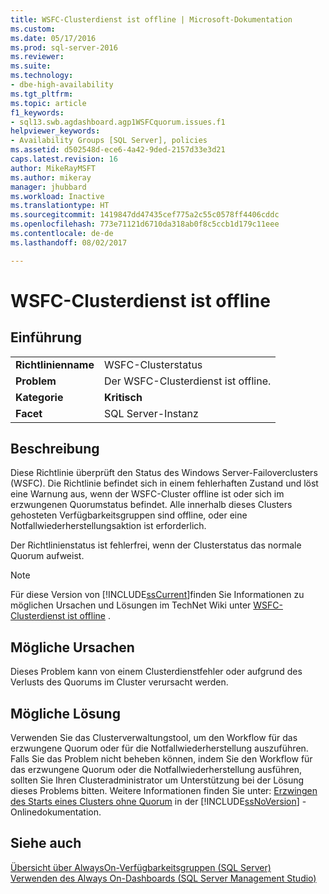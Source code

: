```yaml
---
title: WSFC-Clusterdienst ist offline | Microsoft-Dokumentation
ms.custom: 
ms.date: 05/17/2016
ms.prod: sql-server-2016
ms.reviewer: 
ms.suite: 
ms.technology:
- dbe-high-availability
ms.tgt_pltfrm: 
ms.topic: article
f1_keywords:
- sql13.swb.agdashboard.agp1WSFCquorum.issues.f1
helpviewer_keywords:
- Availability Groups [SQL Server], policies
ms.assetid: d502548d-ece6-4a42-9ded-2157d33e3d21
caps.latest.revision: 16
author: MikeRayMSFT
ms.author: mikeray
manager: jhubbard
ms.workload: Inactive
ms.translationtype: HT
ms.sourcegitcommit: 1419847dd47435cef775a2c55c0578ff4406cddc
ms.openlocfilehash: 773e71121d6710da318ab0f8c5ccb1d179c11eee
ms.contentlocale: de-de
ms.lasthandoff: 08/02/2017

---
```

# <a name="wsfc-cluster-service-is-offline"></a>WSFC-Clusterdienst ist offline
    
## <a name="introduction"></a>Einführung  
  
|||  
|-|-|  
|**Richtlinienname**|WSFC-Clusterstatus|  
|**Problem**|Der WSFC-Clusterdienst ist offline.|  
|**Kategorie**|**Kritisch**|  
|**Facet**|SQL Server-Instanz|  
  
## <a name="description"></a>Beschreibung  
 Diese Richtlinie überprüft den Status des Windows Server-Failoverclusters (WSFC). Die Richtlinie befindet sich in einem fehlerhaften Zustand und löst eine Warnung aus, wenn der WSFC-Cluster offline ist oder sich im erzwungenen Quorumstatus befindet. Alle innerhalb dieses Clusters gehosteten Verfügbarkeitsgruppen sind offline, oder eine Notfallwiederherstellungsaktion ist erforderlich.  
  
 Der Richtlinienstatus ist fehlerfrei, wenn der Clusterstatus das normale Quorum aufweist.  
  
> [!NOTE]  
>  Für diese Version von [!INCLUDE[ssCurrent](../../../includes/sscurrent-md.md)]finden Sie Informationen zu möglichen Ursachen und Lösungen im TechNet Wiki unter [WSFC-Clusterdienst ist offline](http://go.microsoft.com/fwlink/p/?LinkId=220849) .  
  
## <a name="possible-causes"></a>Mögliche Ursachen  
 Dieses Problem kann von einem Clusterdienstfehler oder aufgrund des Verlusts des Quorums im Cluster verursacht werden.  
  
## <a name="possible-solution"></a>Mögliche Lösung  
 Verwenden Sie das Clusterverwaltungstool, um den Workflow für das erzwungene Quorum oder für die Notfallwiederherstellung auszuführen. Falls Sie das Problem nicht beheben können, indem Sie den Workflow für das erzwungene Quorum oder die Notfallwiederherstellung ausführen, sollten Sie Ihren Clusteradministrator um Unterstützung bei der Lösung dieses Problems bitten. Weitere Informationen finden Sie unter: [Erzwingen des Starts eines Clusters ohne Quorum](../../../sql-server/failover-clusters/windows/force-a-wsfc-cluster-to-start-without-a-quorum.md) in der [!INCLUDE[ssNoVersion](../../../includes/ssnoversion-md.md)] -Onlinedokumentation.  
  
## <a name="see-also"></a>Siehe auch  
 [Übersicht über AlwaysOn-Verfügbarkeitsgruppen &#40;SQL Server&#41;](../../../database-engine/availability-groups/windows/overview-of-always-on-availability-groups-sql-server.md)   
 [Verwenden des Always On-Dashboards &#40;SQL Server Management Studio&#41;](../../../database-engine/availability-groups/windows/use-the-always-on-dashboard-sql-server-management-studio.md)  
  
  

